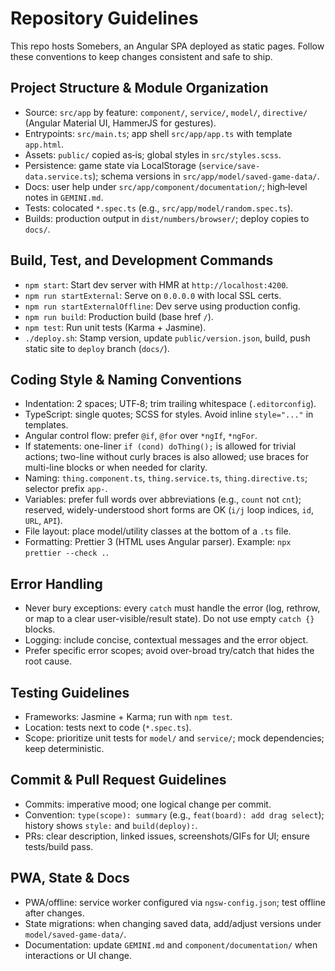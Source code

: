 # Repository Guidelines

This repo hosts Somebers, an Angular SPA deployed as static pages. Follow these conventions to keep changes consistent and safe to ship.

## Project Structure & Module Organization
- Source: `src/app` by feature: `component/`, `service/`, `model/`, `directive/` (Angular Material UI, HammerJS for gestures).
- Entrypoints: `src/main.ts`; app shell `src/app/app.ts` with template `app.html`.
- Assets: `public/` copied as‑is; global styles in `src/styles.scss`.
- Persistence: game state via LocalStorage (`service/save-data.service.ts`); schema versions in `src/app/model/saved-game-data/`.
- Docs: user help under `src/app/component/documentation/`; high‑level notes in `GEMINI.md`.
- Tests: colocated `*.spec.ts` (e.g., `src/app/model/random.spec.ts`).
- Builds: production output in `dist/numbers/browser/`; deploy copies to `docs/`.

## Build, Test, and Development Commands
- `npm start`: Start dev server with HMR at `http://localhost:4200`.
- `npm run startExternal`: Serve on `0.0.0.0` with local SSL certs.
- `npm run startExternalOffline`: Dev serve using production config.
- `npm run build`: Production build (base href `/`).
- `npm test`: Run unit tests (Karma + Jasmine).
- `./deploy.sh`: Stamp version, update `public/version.json`, build, push static site to `deploy` branch (`docs/`).

## Coding Style & Naming Conventions
- Indentation: 2 spaces; UTF‑8; trim trailing whitespace (`.editorconfig`).
- TypeScript: single quotes; SCSS for styles. Avoid inline `style="..."` in templates.
- Angular control flow: prefer `@if`, `@for` over `*ngIf`, `*ngFor`.
- If statements: one-liner `if (cond) doThing();` is allowed for trivial actions; two-line without curly braces is also allowed; use braces for multi-line blocks or when needed for clarity.
- Naming: `thing.component.ts`, `thing.service.ts`, `thing.directive.ts`; selector prefix `app-`.
- Variables: prefer full words over abbreviations (e.g., `count` not `cnt`); reserved, widely-understood short forms are OK (`i/j` loop indices, `id`, `URL`, `API`).
- File layout: place model/utility classes at the bottom of a `.ts` file.
- Formatting: Prettier 3 (HTML uses Angular parser). Example: `npx prettier --check .`.

## Error Handling
- Never bury exceptions: every `catch` must handle the error (log, rethrow, or map to a clear user-visible/result state). Do not use empty `catch {}` blocks.
- Logging: include concise, contextual messages and the error object.
- Prefer specific error scopes; avoid over-broad try/catch that hides the root cause.

## Testing Guidelines
- Frameworks: Jasmine + Karma; run with `npm test`.
- Location: tests next to code (`*.spec.ts`).
- Scope: prioritize unit tests for `model/` and `service/`; mock dependencies; keep deterministic.

## Commit & Pull Request Guidelines
- Commits: imperative mood; one logical change per commit.
- Convention: `type(scope): summary` (e.g., `feat(board): add drag select`); history shows `style:` and `build(deploy):`.
- PRs: clear description, linked issues, screenshots/GIFs for UI; ensure tests/build pass.

## PWA, State & Docs
- PWA/offline: service worker configured via `ngsw-config.json`; test offline after changes.
- State migrations: when changing saved data, add/adjust versions under `model/saved-game-data/`.
- Documentation: update `GEMINI.md` and `component/documentation/` when interactions or UI change.
